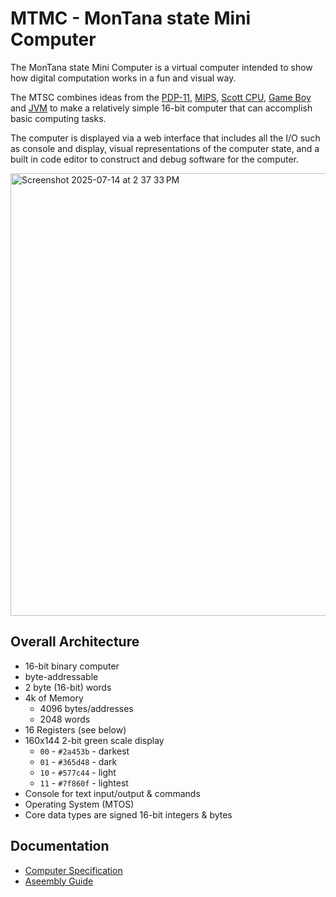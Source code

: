 # MTMC - MonTana state Mini Computer

The MonTana state Mini Computer is a virtual computer intended to show how digital computation works in a fun and visual way.

The MTSC combines ideas from the [PDP-11](https://en.wikipedia.org/wiki/PDP-11), [MIPS](https://en.wikipedia.org/wiki/MIPS_architecture),
 [Scott CPU](https://www.youtube.com/watch?v=RRg5hRlywIg), [Game Boy](https://en.wikipedia.org/wiki/Game_Boy) and
 [JVM](https://en.wikipedia.org/wiki/Java_virtual_machine) to make a relatively simple 16-bit computer that can accomplish basic computing tasks.

The computer is displayed via a web interface that includes all the I/O such as console and display, visual representations of the computer state, and a built in code editor to construct and debug software for the computer.  

 <img width="1347" height="708" alt="Screenshot 2025-07-14 at 2 37 33 PM" src="https://github.com/user-attachments/assets/2e41fdeb-ee90-4137-a4b8-7c04568ddac0" />


## Overall Architecture

- 16-bit binary computer
- byte-addressable
- 2 byte (16-bit) words
- 4k of Memory
    - 4096 bytes/addresses
    - 2048 words
- 16 Registers (see below)
- 160x144 2-bit green scale display
    - `00` - `#2a453b` - darkest
    - `01` - `#365d48` - dark
    - `10` - `#577c44` - light
    - `11` - `#7f860f` - lightest
- Console for text input/output & commands
- Operating System (MTOS)
- Core data types are signed 16-bit integers & bytes

## Documentation

- [Computer Specification](docs/MTMC_SPECIFICATION.md)
- [Aseembly Guide](docs/MTMC_ASSEMBLY.md)
